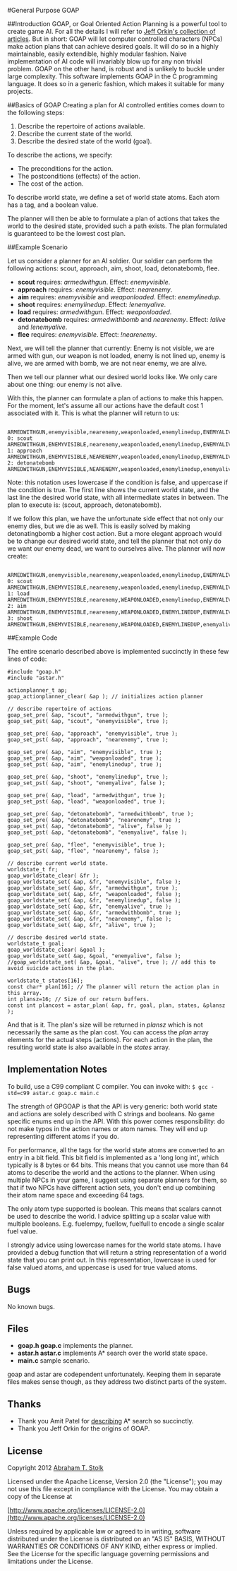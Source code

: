 #General Purpose GOAP

##Introduction
GOAP, or Goal Oriented Action Planning is a powerful tool to create game AI. For all the details I will refer to [Jeff Orkin's collection of articles](http://web.media.mit.edu/~jorkin/goap.html). But in short: GOAP will let computer controlled characters (NPCs) make action plans that can achieve desired goals. It will do so in a highly maintainable, easily extendible, highly modular fashion. Naive implementation of AI code will invariably blow up for any non trivial problem. GOAP on the other hand, is robust and is unlikely to buckle under large complexity. This software implements GOAP in the C programming language. It does so in a generic fashion, which makes it suitable for many projects.

##Basics of GOAP
Creating a plan for AI controlled entities comes down to the following steps:

1. Describe the repertoire of actions available.
2. Describe the current state of the world.
3. Describe the desired state of the world (goal).

To describe the actions, we specify:

* The preconditions for the action.
* The postconditions (effects) of the action.
* The cost of the action.

To describe world state, we define a set of world state atoms. Each atom has a tag, and a boolean value.

The planner will then be able to formulate a plan of actions that takes the world to the desired state, provided such a path exists. The plan formulated is guaranteed to be the lowest cost plan.

##Example Scenario

Let us consider a planner for an AI soldier. Our soldier can perform the following actions: scout, approach, aim, shoot, load, detonatebomb, flee.

* **scout** requires: *armedwithgun*. Effect: *enemyvisible*.
* **approach** requires: *enemyvisible*. Effect: *nearenemy*.
* **aim** requires: *enemyvisible* and *weaponloaded*. Effect: *enemylinedup*.
* **shoot** requires: *enemylinedup*. Effect: *!enemyalive*.
* **load** requires: *armedwithgun*. Effect: *weaponloaded*.
* **detonatebomb** requires: *armedwithbomb* and *nearenemy*. Effect: *!alive* and *!enemyalive*.
* **flee** requires: *enemyvisible*. Effect: *!nearenemy*.

Next, we will tell the planner that currently:
Enemy is not visible, we are armed with gun, our weapon is not loaded, enemy is not lined up, enemy is alive, we are armed with bomb, we are not near enemy, we are alive.

Then we tell our planner what our desired world looks like. We only care about one thing: our enemy is not alive.

With this, the planner can formulate a plan of actions to make this happen. For the moment, let's assume all our actions have the default cost 1 associated with it. This is what the planner will return to us:

                           ARMEDWITHGUN,enemyvisible,nearenemy,weaponloaded,enemylinedup,ENEMYALIVE,ARMEDWITHBOMB,ALIVE,
    0: scout               ARMEDWITHGUN,ENEMYVISIBLE,nearenemy,weaponloaded,enemylinedup,ENEMYALIVE,ARMEDWITHBOMB,ALIVE,
    1: approach            ARMEDWITHGUN,ENEMYVISIBLE,NEARENEMY,weaponloaded,enemylinedup,ENEMYALIVE,ARMEDWITHBOMB,ALIVE,
    2: detonatebomb        ARMEDWITHGUN,ENEMYVISIBLE,NEARENEMY,weaponloaded,enemylinedup,enemyalive,ARMEDWITHBOMB,alive,

Note: this notation uses lowercase if the condition is false, and uppercase if the condition is true.
The first line shows the current world state, and the last line the desired world state, with all intermediate states in between. The plan to execute is: (scout, approach, detonatebomb).

If we follow this plan, we have the unfortunate side effect that not only our enemy dies, but we die as well. This is easily solved by making detonatingbomb a higher cost action. But a more elegant approach would be to change our desired world state, and tell the planner that not only do we want our enemy dead, we want to ourselves alive. The planner will now create:

                           ARMEDWITHGUN,enemyvisible,nearenemy,weaponloaded,enemylinedup,ENEMYALIVE,ARMEDWITHBOMB,ALIVE,
    0: scout               ARMEDWITHGUN,ENEMYVISIBLE,nearenemy,weaponloaded,enemylinedup,ENEMYALIVE,ARMEDWITHBOMB,ALIVE,
    1: load                ARMEDWITHGUN,ENEMYVISIBLE,nearenemy,WEAPONLOADED,enemylinedup,ENEMYALIVE,ARMEDWITHBOMB,ALIVE,
    2: aim                 ARMEDWITHGUN,ENEMYVISIBLE,nearenemy,WEAPONLOADED,ENEMYLINEDUP,ENEMYALIVE,ARMEDWITHBOMB,ALIVE,
    3: shoot               ARMEDWITHGUN,ENEMYVISIBLE,nearenemy,WEAPONLOADED,ENEMYLINEDUP,enemyalive,ARMEDWITHBOMB,ALIVE,


##Example Code

The entire scenario described above is implemented succinctly in these few lines of code:

	#include "goap.h"
	#include "astar.h"

	actionplanner_t ap;
	goap_actionplanner_clear( &ap ); // initializes action planner

	// describe repertoire of actions
	goap_set_pre( &ap, "scout", "armedwithgun", true );
	goap_set_pst( &ap, "scout", "enemyvisible", true );

	goap_set_pre( &ap, "approach", "enemyvisible", true );
	goap_set_pst( &ap, "approach", "nearenemy", true );

	goap_set_pre( &ap, "aim", "enemyvisible", true );
	goap_set_pre( &ap, "aim", "weaponloaded", true );
	goap_set_pst( &ap, "aim", "enemylinedup", true );

	goap_set_pre( &ap, "shoot", "enemylinedup", true );
	goap_set_pst( &ap, "shoot", "enemyalive", false );

	goap_set_pre( &ap, "load", "armedwithgun", true );
	goap_set_pst( &ap, "load", "weaponloaded", true );

	goap_set_pre( &ap, "detonatebomb", "armedwithbomb", true );
	goap_set_pre( &ap, "detonatebomb", "nearenemy", true );
	goap_set_pst( &ap, "detonatebomb", "alive", false );
	goap_set_pst( &ap, "detonatebomb", "enemyalive", false );

	goap_set_pre( &ap, "flee", "enemyvisible", true );
	goap_set_pst( &ap, "flee", "nearenemy", false );

	// describe current world state.
	worldstate_t fr; 
	goap_worldstate_clear( &fr );
	goap_worldstate_set( &ap, &fr, "enemyvisible", false );
	goap_worldstate_set( &ap, &fr, "armedwithgun", true );
	goap_worldstate_set( &ap, &fr, "weaponloaded", false );
	goap_worldstate_set( &ap, &fr, "enemylinedup", false );
	goap_worldstate_set( &ap, &fr, "enemyalive", true );
	goap_worldstate_set( &ap, &fr, "armedwithbomb", true );
	goap_worldstate_set( &ap, &fr, "nearenemy", false );
	goap_worldstate_set( &ap, &fr, "alive", true );

	// describe desired world state.
	worldstate_t goal;
	goap_worldstate_clear( &goal );
	goap_worldstate_set( &ap, &goal, "enemyalive", false );
	//goap_worldstate_set( &ap, &goal, "alive", true ); // add this to avoid suicide actions in the plan.

	worldstate_t states[16];
	const char* plan[16]; // The planner will return the action plan in this array.
	int plansz=16; // Size of our return buffers.
	const int plancost = astar_plan( &ap, fr, goal, plan, states, &plansz );

And that is it. The plan's size will be returned in *plansz* which is not necessarily the same as the plan cost. You can access the *plan* array elements for the actual steps (actions). For each action in the plan, the resulting world state is also available in the *states* array.

## Implementation Notes

To build, use a C99 compliant C compiler. You can invoke with: `$ gcc -std=c99 astar.c goap.c main.c`

The strength of GPGOAP is that the API is very generic: both world state and actions are solely described with C strings and booleans. No game specific enums end up in the API. With this power comes responsibility: do not make typos in the action names or atom names. They will end up representing different atoms if you do.

For performance, all the tags for the world state atoms are converted to an entry in a bit field. This bit field is implemented as a 'long long int', which typically is 8 bytes or 64 bits. This means that you cannot use more than 64 atoms to describe the world and the actions to the planner. When using multiple NPCs in your game, I suggest using separate planners for them, so that if two NPCs have different action sets, you don't end up combining their atom name space and exceeding 64 tags.

The only atom type supported is boolean. This means that scalars cannot be used to describe the world. I advice splitting up a scalar value with multiple booleans. E.g. fuelempy, fuellow, fuelfull to encode a single scalar fuel value.

I strongly advice using lowercase names for the world state atoms. I have provided a debug function that will return a string representation of a world state that you can print out. In this representation, lowercase is used for false valued atoms, and uppercase is used for true valued atoms.

## Bugs

No known bugs.

## Files

* **goap.h goap.c** implements the planner.
* **astar.h astar.c** implements A* search over the world state space.
* **main.c** sample scenario.

goap and astar are codependent unfortunately. Keeping them in separate files makes sense though, as they address two distinct parts of the system.

## Thanks

* Thank you Amit Patel for [describing](http://theory.stanford.edu/~amitp/GameProgramming/ImplementationNotes.html) A* search so succinctly.
* Thank you Jeff Orkin for the origins of GOAP.

## License

Copyright 2012 [Abraham T. Stolk](http://stolk.org)

   Licensed under the Apache License, Version 2.0 (the "License");
   you may not use this file except in compliance with the License.
   You may obtain a copy of the License at

   [http://www.apache.org/licenses/LICENSE-2.0](http://www.apache.org/licenses/LICENSE-2.0)

   Unless required by applicable law or agreed to in writing, software
   distributed under the License is distributed on an "AS IS" BASIS,
   WITHOUT WARRANTIES OR CONDITIONS OF ANY KIND, either express or implied.
   See the License for the specific language governing permissions and
   limitations under the License.
